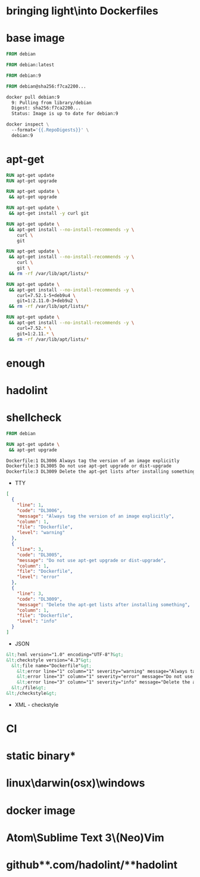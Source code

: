# bringing light\\into **Docker**files
# base **image**
```Dockerfile
FROM debian
```
```Dockerfile
FROM debian:latest
```
```Dockerfile
FROM debian:9
```
```Dockerfile
FROM debian@sha256:f7ca2200...
```
```Bash
docker pull debian:9
  9: Pulling from library/debian
  Digest: sha256:f7ca2200...
  Status: Image is up to date for debian:9
```
```Dockerfile
docker inspect \
  --format='{{.RepoDigests}}' \
  debian:9
```
# apt-get
```Dockerfile
RUN apt-get update
RUN apt-get upgrade
```
```Dockerfile
RUN apt-get update \
 && apt-get upgrade
```
```Dockerfile
RUN apt-get update \
 && apt-get install -y curl git
```
```Dockerfile
RUN apt-get update \
 && apt-get install --no-install-recommends -y \
    curl \
    git
```
```Dockerfile
RUN apt-get update \
 && apt-get install --no-install-recommends -y \
    curl \
    git \
 && rm -rf /var/lib/apt/lists/*
```
```Dockerfile
RUN apt-get update \
 && apt-get install --no-install-recommends -y \
    curl=7.52.1-5+deb9u4 \
    git=1:2.11.0-3+deb9u2 \
 && rm -rf /var/lib/apt/lists/*
```
```Dockerfile
RUN apt-get update \
 && apt-get install --no-install-recommends -y \
    curl=7.52.* \
    git=1:2.11.* \
 && rm -rf /var/lib/apt/lists/*
```
# enough
# ha**do**lint
# **shell**check
```Dockerfile
FROM debian

RUN apt-get update \
 && apt-get upgrade
```
```Bash
Dockerfile:1 DL3006 Always tag the version of an image explicitly
Dockerfile:3 DL3005 Do not use apt-get upgrade or dist-upgrade
Dockerfile:3 DL3009 Delete the apt-get lists after installing something
```
- TTY
```JSON
[
  {
    "line": 1,
    "code": "DL3006",
    "message": "Always tag the version of an image explicitly",
    "column": 1,
    "file": "Dockerfile",
    "level": "warning"
  },
  {
    "line": 3,
    "code": "DL3005",
    "message": "Do not use apt-get upgrade or dist-upgrade",
    "column": 1,
    "file": "Dockerfile",
    "level": "error"
  },
  {
    "line": 3,
    "code": "DL3009",
    "message": "Delete the apt-get lists after installing something",
    "column": 1,
    "file": "Dockerfile",
    "level": "info"
  }
]
```
- JSON
```XML
&lt;?xml version="1.0" encoding="UTF-8"?&gt;
&lt;checkstyle version="4.3"&gt;
  &lt;file name="Dockerfile"&gt;
    &lt;error line="1" column="1" severity="warning" message="Always tag the version of an image explicitly" source="DL3006"/&gt;
    &lt;error line="3" column="1" severity="error" message="Do not use apt-get upgrade or dist-upgrade" source="DL3005"/&gt;
    &lt;error line="3" column="1" severity="info" message="Delete the apt-get lists after installing something" source="DL3009"/&gt;
  &lt;/file&gt;
&lt;/checkstyle&gt;
```
- XML - checkstyle
# CI
# static binary*
# linux\\darwin(osx)\\windows
# docker image
# Atom\\Sublime Text 3\\(Neo)Vim
# github**.**com**/**hadolint**/**hadolint
